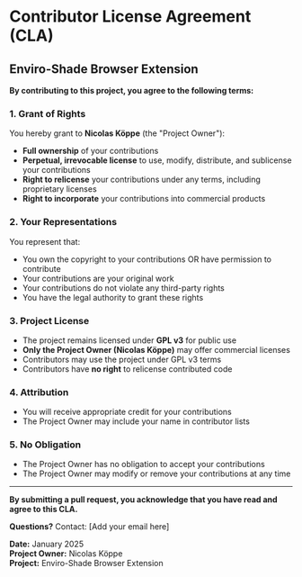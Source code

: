 # Contributor License Agreement (CLA)

## Enviro-Shade Browser Extension

**By contributing to this project, you agree to the following terms:**

### 1. Grant of Rights
You hereby grant to **Nicolas Köppe** (the "Project Owner"):
- **Full ownership** of your contributions
- **Perpetual, irrevocable license** to use, modify, distribute, and sublicense your contributions
- **Right to relicense** your contributions under any terms, including proprietary licenses
- **Right to incorporate** your contributions into commercial products

### 2. Your Representations
You represent that:
- You own the copyright to your contributions OR have permission to contribute
- Your contributions are your original work
- Your contributions do not violate any third-party rights
- You have the legal authority to grant these rights

### 3. Project License
- The project remains licensed under **GPL v3** for public use
- **Only the Project Owner (Nicolas Köppe)** may offer commercial licenses
- Contributors may use the project under GPL v3 terms
- Contributors have **no right** to relicense contributed code

### 4. Attribution
- You will receive appropriate credit for your contributions
- The Project Owner may include your name in contributor lists

### 5. No Obligation
- The Project Owner has no obligation to accept your contributions
- The Project Owner may modify or remove your contributions at any time

---

**By submitting a pull request, you acknowledge that you have read and agree to this CLA.**

**Questions?** Contact: [Add your email here]

**Date:** January 2025  
**Project Owner:** Nicolas Köppe  
**Project:** Enviro-Shade Browser Extension